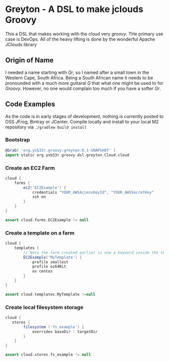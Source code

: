 Greyton - A DSL to make jclouds Groovy
======================================

This a DSL that makes working with the cloud very _groovy_. THe primary use case is DevOps.
All of the heavy lifting is done by the wonderful Apache JClouds library

Origin of Name
--------------

I needed a name starting with *Gr*, so I named after a small town in the Western Cape, South Africa. Being a
South African name it needs to be pronounded with a much more guttaral *G* that what one might be used to for *Groovy*.
However, no one would complain too much if you have a softer *Gr*.

Code Examples
-------------

As the code is in early stages of development, nothing is currently posted to OSS JFrog, Bintray or JCenter.
Compile locally and install to your local M2 repository via ```./gradlew build install```

### Bootstrap
```groovy
@Grab( 'org.ysb33r.groovy:greyton:0.1-SNAPSHOT' )
import static org.ysb33r.groovy.dsl.greyton.Cloud.cloud
```

### Create an EC2 Farm
```groovy
cloud {
    farms {
        ec2('EC2Example') {
            credentials "YOUR_AWSAccessKeyId", "YOUR_AWSSecretKey"
            ssh on
        }
    }
}

assert cloud.farms.EC2Example != null
```

### Create a template on a farm
```groovy
cloud {
    templates {
        // Note the farm created earlier is now a keyword inside the templates block
        EC2Example('MyTemplate') {
            profile smallest
            profile os64Bit
            os centos
        }
    }
}

assert cloud.templates.MyTemplate !=null
```

### Create local filesystem storage
```groovy
cloud {
   stores {
        filesystem ('fs_example') {
            overrides baseDir : targetDir
        }
    }
}

assert cloud.stores.fs_example != null
```